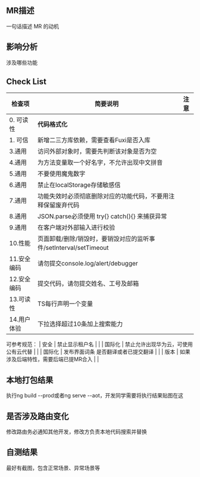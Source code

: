 ## MR描述
一句话描述 MR 的动机

## 影响分析
涉及哪些功能

## Check List
| 检查项       | 简要说明                                                           | 注意 |
| ------------ | ------------------------------------------------------------------ | ---- |
| 0. 可读性        | **代码格式化**                                                                                        |      |
| 1. 可信          |  新增二三方库依赖，需要查看Fuxi是否入库                                                     |      |
| 3.通用             | 访问外部对象时，需要先判断该对象是否为空                                                  |      |
| 4.通用             | 为方法变量取一个好名字，不允许出现中文拼音                                              |      |
| 5.通用             | 不要使用魔鬼数字                                                                                                       |      |
| 6.通用             | 禁止在localStorage存储敏感信                                                                                 |      |
| 7.通用             | 功能失效时必须彻底删除对应的功能代码，不要用注释保留废弃代码      |      |
| 8.通用             | JSON.parse必须使用 try{} catch(){} 来捕获异常                                                     |      |
| 9.通用             | 在客户端对外部输入进行校验                                                                                  |      |
| 10.性能           | 页面卸载/删除/销毁时，要销毁对应的监听事件/setInterval/setTimeout     |      |
| 11.安全编码  | 请勿提交console.log/alert/debugger                                                                         |      |
| 12.安全编码  | 提交代码，请勿提交姓名、工号及邮箱                                                                 |      |
| 13.可读性      | TS每行声明一个变量                                                                                                     |      |
| 14.用户体验  | 下拉选择超过10条加上搜索能力                                                                                |      |

可参考规范：
| 安全     | 禁止显示租户名                                                                                                                |      |
| 国际化  | 禁止允许出现华为云，可使用公有云代替                                                              |      |
| 国际化  | 发布界面词条 是否翻译或者已提交翻译                                                                 |      |
| 版本     | 如果涉及后端特性，需要后端已提MR合入                                                             |      |

## 本地打包结果
​执行ng build --prod或者ng serve --aot，开发同学需要将执行结果贴图在这

## 是否涉及路由变化
修改路由务必通知其他开发，修改方负责本地代码搜索并替换

## 自测结果
最好有截图，包含正常场景、异常场景等
